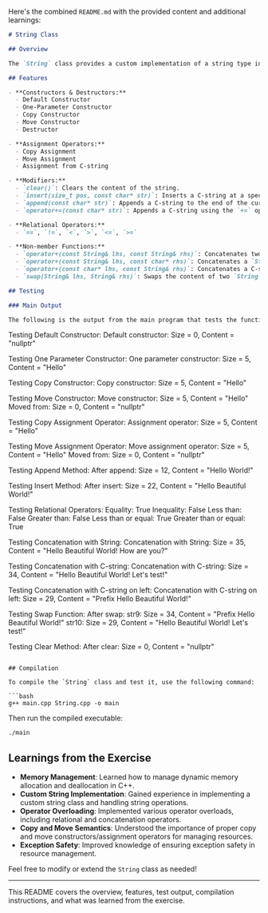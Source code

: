 Here's the combined `README.md` with the provided content and additional learnings:

```markdown
# String Class

## Overview

The `String` class provides a custom implementation of a string type in C++. It supports various functionalities including construction, assignment, modification, concatenation, and relational operations. 

## Features

- **Constructors & Destructors:**
  - Default Constructor
  - One-Parameter Constructor
  - Copy Constructor
  - Move Constructor
  - Destructor

- **Assignment Operators:**
  - Copy Assignment
  - Move Assignment
  - Assignment from C-string

- **Modifiers:**
  - `clear()`: Clears the content of the string.
  - `insert(size_t pos, const char* str)`: Inserts a C-string at a specified position.
  - `append(const char* str)`: Appends a C-string to the end of the current string.
  - `operator+=(const char* str)`: Appends a C-string using the `+=` operator.

- **Relational Operators:**
  - `==`, `!=`, `<`, `>`, `<=`, `>=`

- **Non-member Functions:**
  - `operator+(const String& lhs, const String& rhs)`: Concatenates two `String` objects.
  - `operator+(const String& lhs, const char* rhs)`: Concatenates a `String` object with a C-string.
  - `operator+(const char* lhs, const String& rhs)`: Concatenates a C-string with a `String` object.
  - `swap(String& lhs, String& rhs)`: Swaps the content of two `String` objects.

## Testing

### Main Output

The following is the output from the main program that tests the functionality of the `String` class:

```
Testing Default Constructor:
Default constructor: Size = 0, Content = "nullptr"

Testing One Parameter Constructor:
One parameter constructor: Size = 5, Content = "Hello"

Testing Copy Constructor:
Copy constructor: Size = 5, Content = "Hello"

Testing Move Constructor:
Move constructor: Size = 5, Content = "Hello"
Moved from: Size = 0, Content = "nullptr"

Testing Copy Assignment Operator:
Assignment operator: Size = 5, Content = "Hello"

Testing Move Assignment Operator:
Move assignment operator: Size = 5, Content = "Hello"
Moved from: Size = 0, Content = "nullptr"

Testing Append Method:
After append: Size = 12, Content = "Hello World!"

Testing Insert Method:
After insert: Size = 22, Content = "Hello Beautiful World!"

Testing Relational Operators:
Equality: True
Inequality: False
Less than: False
Greater than: False
Less than or equal: True
Greater than or equal: True

Testing Concatenation with String:
Concatenation with String: Size = 35, Content = "Hello Beautiful World! How are you?"

Testing Concatenation with C-string:
Concatenation with C-string: Size = 34, Content = "Hello Beautiful World! Let's test!"

Testing Concatenation with C-string on left:
Concatenation with C-string on left: Size = 29, Content = "Prefix Hello Beautiful World!"

Testing Swap Function:
After swap:
str9: Size = 34, Content = "Prefix Hello Beautiful World!"
str10: Size = 29, Content = "Hello Beautiful World! Let's test!"

Testing Clear Method:
After clear: Size = 0, Content = "nullptr"
```

## Compilation

To compile the `String` class and test it, use the following command:

```bash
g++ main.cpp String.cpp -o main
```

Then run the compiled executable:

```bash
./main
```

## Learnings from the Exercise

- **Memory Management**: Learned how to manage dynamic memory allocation and deallocation in C++.
- **Custom String Implementation**: Gained experience in implementing a custom string class and handling string operations.
- **Operator Overloading**: Implemented various operator overloads, including relational and concatenation operators.
- **Copy and Move Semantics**: Understood the importance of proper copy and move constructors/assignment operators for managing resources.
- **Exception Safety**: Improved knowledge of ensuring exception safety in resource management.

Feel free to modify or extend the `String` class as needed!

---

This README covers the overview, features, test output, compilation instructions, and what was learned from the exercise.
